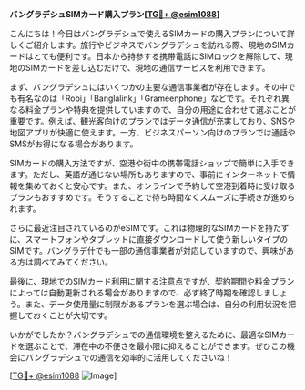 **バングラデシュSIMカード購入プラン[[TG💪+ @esim1088](https://t.me/s/esim1088)]**

こんにちは！今日はバングラデシュで使えるSIMカードの購入プランについて詳しくご紹介します。旅行やビジネスでバングラデシュを訪れる際、現地のSIMカードはとても便利です。日本から持参する携帯電話にSIMロックを解除して、現地のSIMカードを差し込むだけで、現地の通信サービスを利用できます。

まず、バングラデシュにはいくつかの主要な通信事業者が存在します。その中でも有名なのは「Robi」「Banglalink」「Grameenphone」などです。それぞれ異なる料金プランや特典を提供していますので、自分の用途に合わせて選ぶことが重要です。例えば、観光客向けのプランではデータ通信が充実しており、SNSや地図アプリが快適に使えます。一方、ビジネスパーソン向けのプランでは通話やSMSがお得になる場合があります。

SIMカードの購入方法ですが、空港や街中の携帯電話ショップで簡単に入手できます。ただし、英語が通じない場所もありますので、事前にインターネットで情報を集めておくと安心です。また、オンラインで予約して空港到着時に受け取るプランもおすすめです。そうすることで待ち時間なくスムーズに手続きが進められます。

さらに最近注目されているのがeSIMです。これは物理的なSIMカードを持たずに、スマートフォンやタブレットに直接ダウンロードして使う新しいタイプのSIMです。バングラデ什でも一部の通信事業者が対応していますので、興味がある方は調べてみてください。

最後に、現地でのSIMカード利用に関する注意点ですが、契約期間や料金プランによっては自動更新される場合がありますので、必ず終了時期を確認しましょう。また、データ使用量に制限があるプランを選ぶ場合は、自分の利用状況を把握しておくことが大切です。

いかがでしたか？バングラデシュでの通信環境を整えるために、最適なSIMカードを選ぶことで、滞在中の不便さを最小限に抑えることができます。ぜひこの機会にバングラデシュでの通信を効率的に活用してくださいね！

[[TG💪+ @esim1088](https://t.me/s/esim1088) ![Image](https://i.postimg.cc/Y0z9fWf4/image.png)]